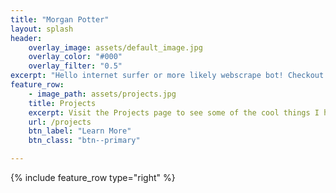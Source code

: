 ```yaml
---
title: "Morgan Potter"
layout: splash
header:
    overlay_image: assets/default_image.jpg
    overlay_color: "#000"
    overlay_filter: "0.5"
excerpt: "Hello internet surfer or more likely webscrape bot! Checkout my stuff below or in the navbar up top."
feature_row:
    - image_path: assets/projects.jpg
    title: Projects
    excerpt: Visit the Projects page to see some of the cool things I have done.
    url: /projects
    btn_label: "Learn More"
    btn_class: "btn--primary"

---
```


{% include feature_row type="right"  %}